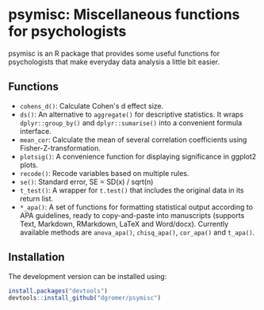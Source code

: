 # psymisc: Miscellaneous functions for psychologists

psymisc is an R package that provides some useful functions for psychologists that make everyday data analysis a little bit easier.

## Functions

-   `cohens_d()`: Calculate Cohen's d effect size.
-   `ds()`: An alternative to `aggregate()` for descriptive statistics. It wraps `dplyr::group_by()` and `dplyr::sumarise()` into a convenient formula interface.
- `mean_cor`: Calculate the mean of several correlation coefficients using Fisher-Z-transformation.
-   `plotsig()`: A convenience function for displaying significance in ggplot2 plots. 
-   `recode()`: Recode variables based on multiple rules.
-   `se()`: Standard error, SE = SD(x) / sqrt(n)
-   `t_test()`: A wrapper for `t.test()` that includes the original data in its return list.
-   `*_apa()`: A set of functions for formatting statistical output according to APA guidelines, ready to copy-and-paste into manuscripts (supports Text, Markdown, RMarkdown, LaTeX and Word/docx). Currently available methods are `anova_apa()`, `chisq_apa()`, `cor_apa()` and `t_apa()`.

## Installation

The development version can be installed using:

```r
install.packages("devtools")
devtools::install_github("dgromer/psymisc")
```
